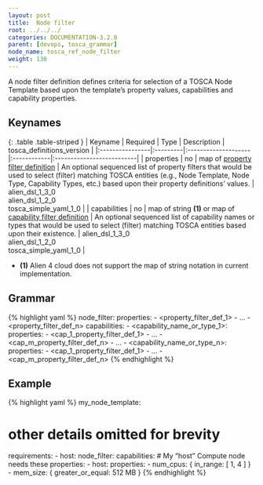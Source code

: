 ```yaml
---
layout: post
title:  Node filter
root: ../../../
categories: DOCUMENTATION-3.2.0
parent: [devops, tosca_grammar]
node_name: tosca_ref_node_filter
weight: 130
---
```


A node filter definition defines criteria for selection of a TOSCA Node Template based upon the template’s property values, capabilities and capability properties.

## Keynames

{: .table .table-striped }
| Keyname         | Required | Type                | Description | tosca_definitions_version |
|:----------------|:---------|:--------------------|:------------|:--------------------------|
| properties | no | map of [property filter definition](#/documentation/3.0.0/devops_guide/tosca_grammar/property_filter_definition.html) | An optional sequenced list of property filters that would be used to select (filter) matching TOSCA entities (e.g., Node Template, Node Type, Capability Types, etc.) based upon their property definitions’ values. | alien_dsl_1_3_0<br> alien_dsl_1_2_0<br> tosca_simple_yaml_1_0 |
| capabilities | no | map of string __(1)__ or map of [capability filter definition](#/documentation/3.0.0/devops_guide/tosca_grammar/capability_filter_definition.html) | An optional sequenced list of capability names or types that would be used to select (filter) matching TOSCA entities based upon their existence. | alien_dsl_1_3_0<br> alien_dsl_1_2_0<br> tosca_simple_yaml_1_0 |

* __(1)__ Alien 4 cloud does not support the map of string notation in current implementation.

## Grammar

{% highlight yaml %}
node_filter:
  properties:
    - <property_filter_def_1>
    - ...
    - <property_filter_def_n>
  capabilities:
    - <capability_name_or_type_1>:
        properties:
          - <cap_1_property_filter_def_1>
          - ...
          - <cap_m_property_filter_def_n>
    -  ...
    - <capability_name_or_type_n>:
        properties:
          - <cap_1_property_filter_def_1>
          - ...
          - <cap_m_property_filter_def_n>
{% endhighlight %}

## Example

{% highlight yaml %}
my_node_template:
  # other details omitted for brevity
  requirements:
    - host:
        node_filter:
          capabilities:
            # My “host” Compute node needs these properties:
            - host:
                properties:
                  - num_cpus: { in_range: [ 1, 4 ] }
                  - mem_size: { greater_or_equal: 512 MB }
{% endhighlight %}
